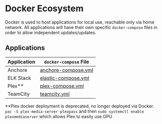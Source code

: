 # Docker Ecosystem

Docker is used to host applications for local use, reachable only via home network. All applications will have their own specific `docker-compose` files in order to allow independent updates/updates.

## Applications
| Application | `docker-compose` File |
| --- | --- |
| Anchore | [anchore-compose.yml](anchore-compose.yml) |
| ELK Stack | [elastic-compose.yml](./elk_stack/docker-compose.yml) |
| Plex** | [plex-compose.yml](plex-compose.yml) |
| TeamCity | [teamcity.yml](./teamcity/docker-compose.yml) |

**Plex docker deployment is deprecated, no longer deployed via Docker. `pac -S plex-media-server-plexpass` and then `sudo systemctl enable plexmediaserver` which allows Plex to easily use GPU
